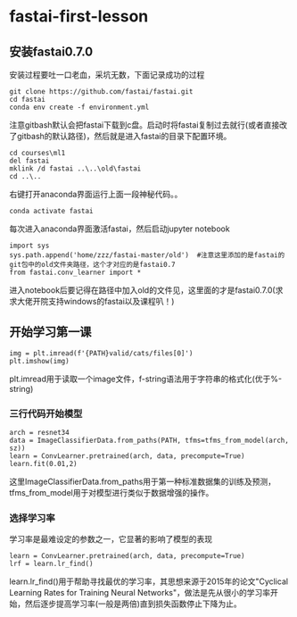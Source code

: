 # fastai-first-lesson
## 安装fastai0.7.0
安装过程要吐一口老血，采坑无数，下面记录成功的过程
```
git clone https://github.com/fastai/fastai.git
cd fastai
conda env create -f environment.yml
```
注意gitbash默认会把fastai下载到c盘。启动时将fastai复制过去就行(或者直接改了gitbash的默认路径)，然后就是进入fastai的目录下配置环境。
```
cd courses\ml1
del fastai
mklink /d fastai ..\..\old\fastai
cd ..\..
```
右键打开anaconda界面运行上面一段神秘代码。。
```
conda activate fastai
```
每次进入anaconda界面激活fastai，然后启动jupyter notebook

```
import sys
sys.path.append('home/zzz/fastai-master/old')  #注意这里添加的是fastai的git包中的old文件夹路径，这个才对应的是fastai0.7
from fastai.conv_learner import *
```
进入notebook后要记得在路径中加入old的文件见，这里面的才是fastai0.7.0(求求大佬开院支持windows的fastai以及课程叭！)

## 开始学习第一课
```
img = plt.imread(f'{PATH}valid/cats/files[0]')
plt.imshow(img)
```
plt.imread用于读取一个image文件，f-string语法用于字符串的格式化(优于%-string)

### 三行代码开始模型
```
arch = resnet34
data = ImageClassifierData.from_paths(PATH, tfms=tfms_from_model(arch, sz))
learn = ConvLearner.pretrained(arch, data, precompute=True)
learn.fit(0.01,2)
```
这里ImageClassifierData.from_paths用于第一种标准数据集的训练及预测，tfms_from_model用于对模型进行类似于数据增强的操作。


### 选择学习率
学习率是最难设定的参数之一，它显著的影响了模型的表现
```
learn = ConvLearner.pretrained(arch, data, precompute=True)
lrf = learn.lr_find()
```
learn.lr_find()用于帮助寻找最优的学习率，其思想来源于2015年的论文"Cyclical Learning Rates for Training Neural Networks"，做法是先从很小的学习率开始，然后逐步提高学习率(一般是两倍)直到损失函数停止下降为止。
